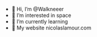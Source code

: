 - 👋 Hi, I’m @Walkneeer
- 👀 I’m interested in space
- 🌱 I’m currently learning 
- 💞️ My website nicolaslamour.com
